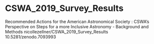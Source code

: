 # CSWA_2019_Survey_Results
Recommended Actions for the American Astronomical Society :  CSWA’s Perspective on Steps for a more Inclusive Astronomy - Background and Methods
nicollezellner/CSWA_2019_Survey_Results
10.5281/zenodo.7093993
